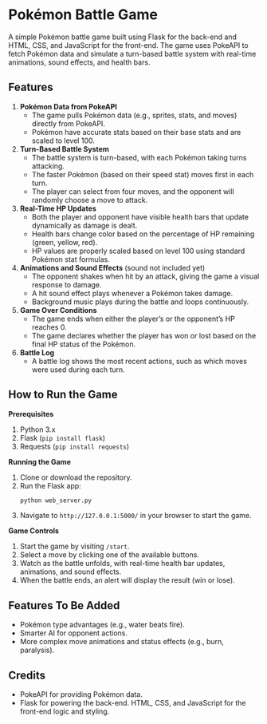 # Pokémon Battle Game
A simple Pokémon battle game built using Flask for the back-end and HTML, CSS, and JavaScript for the front-end. The game uses PokeAPI to fetch Pokémon data and simulate a turn-based battle system with real-time animations, sound effects, and health bars.

## Features
1. **Pokémon Data from PokeAPI**
   - The game pulls Pokémon data (e.g., sprites, stats, and moves) directly from PokeAPI.
   - Pokémon have accurate stats based on their base stats and are scaled to level 100.
2. **Turn-Based Battle System**
   - The battle system is turn-based, with each Pokémon taking turns attacking.
   - The faster Pokémon (based on their speed stat) moves first in each turn.
   - The player can select from four moves, and the opponent will randomly choose a move to attack.
3. **Real-Time HP Updates**
   - Both the player and opponent have visible health bars that update dynamically as damage is dealt.
   - Health bars change color based on the percentage of HP remaining (green, yellow, red).
   - HP values are properly scaled based on level 100 using standard Pokémon stat formulas.
4. **Animations and Sound Effects** (sound not included yet)
   - The opponent shakes when hit by an attack, giving the game a visual response to damage.
   - A hit sound effect plays whenever a Pokémon takes damage.
   - Background music plays during the battle and loops continuously.
5. **Game Over Conditions**
   - The game ends when either the player’s or the opponent’s HP reaches 0.
   - The game declares whether the player has won or lost based on the final HP status of the Pokémon.
6. **Battle Log**
   - A battle log shows the most recent actions, such as which moves were used during each turn.

## How to Run the Game
**Prerequisites**
1. Python 3.x
2. Flask (`pip install flask`)
3. Requests (`pip install requests`)

**Running the Game**
1. Clone or download the repository.
2. Run the Flask app:
   ```bash
   python web_server.py
   ```
3. Navigate to `http://127.0.0.1:5000/` in your browser to start the game.

**Game Controls**
1. Start the game by visiting `/start`.
2. Select a move by clicking one of the available buttons.
3. Watch as the battle unfolds, with real-time health bar updates, animations, and sound effects.
4. When the battle ends, an alert will display the result (win or lose).

## Features To Be Added
- Pokémon type advantages (e.g., water beats fire).
- Smarter AI for opponent actions.
- More complex move animations and status effects (e.g., burn, paralysis).

## Credits
- PokeAPI for providing Pokémon data.
- Flask for powering the back-end.
HTML, CSS, and JavaScript for the front-end logic and styling.
